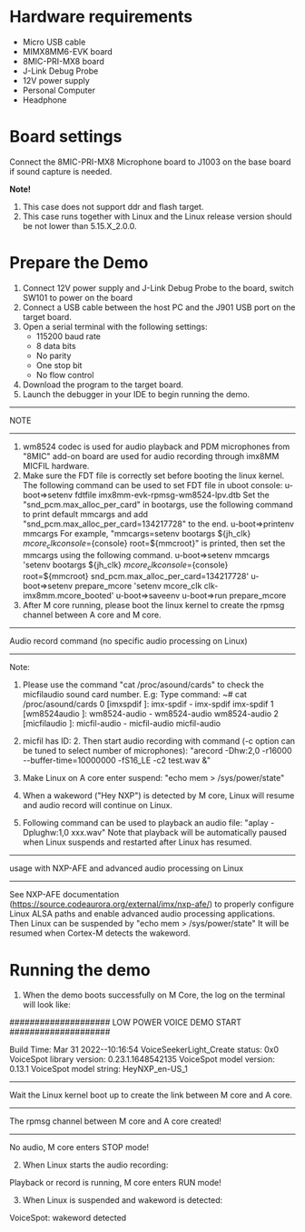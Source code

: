 Hardware requirements
=====================
- Micro USB cable
- MIMX8MM6-EVK  board
- 8MIC-PRI-MX8 board
- J-Link Debug Probe
- 12V power supply
- Personal Computer
- Headphone

Board settings
============
Connect the 8MIC-PRI-MX8 Microphone board to J1003 on the base board if sound capture is needed.

**Note!**
1.  This case does not support ddr and flash target.
2.  This case runs together with Linux and the Linux release version should be not lower than 5.15.X_2.0.0.

Prepare the Demo
================
1.  Connect 12V power supply and J-Link Debug Probe to the board, switch SW101 to power on the board
2.  Connect a USB cable between the host PC and the J901 USB port on the target board.
3.  Open a serial terminal with the following settings:
    - 115200 baud rate
    - 8 data bits
    - No parity
    - One stop bit
    - No flow control
4.  Download the program to the target board.
5.  Launch the debugger in your IDE to begin running the demo.

******************
NOTE
******************
1.  wm8524 codec is used for audio playback and PDM microphones from "8MIC" add-on board are used for audio recording through imx8MM MICFIL hardware.
2.  Make sure the FDT file is correctly set before booting the linux kernel. The following command can be used to set FDT file in uboot console:
    u-boot=>setenv fdtfile imx8mm-evk-rpmsg-wm8524-lpv.dtb
    Set the "snd_pcm.max_alloc_per_card" in bootargs, use the following command to print default mmcargs and add "snd_pcm.max_alloc_per_card=134217728" to the end. 
    u-boot=>printenv mmcargs
        For example, "mmcargs=setenv bootargs ${jh_clk} ${mcore_clk} console=${console} root=${mmcroot}" is printed, then set the mmcargs using the following command. 
    u-boot=>setenv mmcargs 'setenv bootargs ${jh_clk} ${mcore_clk} console=${console} root=${mmcroot} snd_pcm.max_alloc_per_card=134217728'
    u-boot=>setenv prepare_mcore 'setenv mcore_clk clk-imx8mm.mcore_booted'
    u-boot=>saveenv
    u-boot=>run prepare_mcore
3.  After M core running, please boot the linux kernel to create the rpmsg channel between A core and M core.

******************
Audio record command (no specific audio processing on Linux)
******************
Note:
1. Please use the command "cat /proc/asound/cards" to check the micfilaudio sound card number.
E.g: Type command:
        ~# cat /proc/asound/cards
 0 [imxspdif       ]: imx-spdif - imx-spdif
                      imx-spdif
 1 [wm8524audio    ]: wm8524-audio - wm8524-audio
                      wm8524-audio
 2 [micfilaudio    ]: micfil-audio - micfil-audio
                      micfil-audio

2. micfil has ID: 2. Then start audio recording with command (-c option can be tuned to select number of microphones):
    "arecord -Dhw:2,0 -r16000 --buffer-time=10000000 -fS16_LE -c2 test.wav &"

3. Make Linux on A core enter suspend:
    "echo mem > /sys/power/state"

4. When a wakeword ("Hey NXP") is detected by M core, Linux will resume and audio record will continue on Linux.

5. Following command can be used to playback an audio file:
      "aplay -Dplughw:1,0 xxx.wav"
   Note that playback will be automatically paused when Linux suspends and restarted after Linux has resumed.

******************
usage with NXP-AFE and advanced audio processing on Linux
******************
See NXP-AFE documentation (https://source.codeaurora.org/external/imx/nxp-afe/) to properly configure Linux ALSA paths and enable advanced audio processing applications.
Then Linux can be suspended by "echo mem > /sys/power/state"
It will be resumed when Cortex-M detects the wakeword.


Running the demo
===============
1. When the demo boots successfully on M Core, the log on the terminal will look like:

#################### LOW POWER VOICE DEMO START ####################

Build Time: Mar 31 2022--10:16:54
VoiceSeekerLight_Create status: 0x0
VoiceSpot library version: 0.23.1.1648542135
VoiceSpot model version: 0.13.1
VoiceSpot model string: HeyNXP_en-US_1
********************************
Wait the Linux kernel boot up to create the link between M core and A core.

********************************
The rpmsg channel between M core and A core created!
********************************

No audio, M core enters STOP mode!



2. When Linux starts the audio recording:

Playback or record is running, M core enters RUN mode!


3. When Linux is suspended and wakeword is detected:

VoiceSpot: wakeword detected




